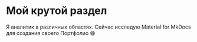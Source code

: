 # Мой крутой раздел

Я аналитик в различных областях. Сейчас исследую Material for MkDocs для создания своего Портфолио 😄